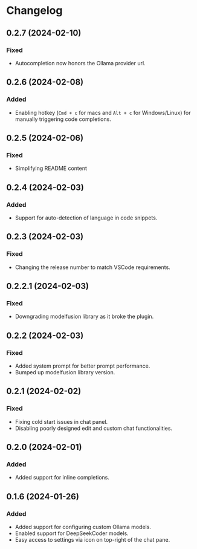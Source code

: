 # Changelog

## 0.2.7 (2024-02-10)

### Fixed

- Autocompletion now honors the Ollama provider url.

## 0.2.6 (2024-02-08)

### Added

- Enabling hotkey (`Cmd + c` for macs and `Alt + c` for Windows/Linux) for manually triggering code completions.

## 0.2.5 (2024-02-06)

### Fixed

- Simplifying README content

## 0.2.4 (2024-02-03)

### Added

- Support for auto-detection of language in code snippets.

## 0.2.3 (2024-02-03)

### Fixed

- Changing the release number to match VSCode requirements.

## 0.2.2.1 (2024-02-03)

### Fixed

- Downgrading modelfusion library as it broke the plugin.

## 0.2.2 (2024-02-03)

### Fixed

- Added system prompt for better prompt performance.
- Bumped up modelfusion library version.

## 0.2.1 (2024-02-02)

### Fixed

- Fixing cold start issues in chat panel.
- Disabling poorly designed edit and custom chat functionalities.

## 0.2.0 (2024-02-01)

### Added

- Added support for inline completions.

## 0.1.6 (2024-01-26)

### Added

- Added support for configuring custom Ollama models.
- Enabled support for DeepSeekCoder models.
- Easy access to settings via icon on top-right of the chat pane.
